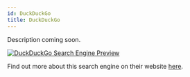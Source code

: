 ```yaml
---
id: DuckDuckGo
title: DuckDuckGo
---
```


Description coming soon.

[<img alt="DuckDuckGo Search Engine Preview" src="/img/DuckDuckGo.png" />](https://duckduckgo.com/)

Find out more about this search engine on their website [here](https://duckduckgo.com/).